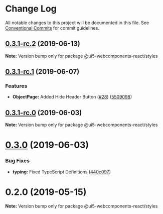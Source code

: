 # Change Log

All notable changes to this project will be documented in this file.
See [Conventional Commits](https://conventionalcommits.org) for commit guidelines.

## [0.3.1-rc.2](https://github.com/SAP/ui5-webcomponents-react/packages/styles/compare/v0.3.1-rc.1...v0.3.1-rc.2) (2019-06-13)

**Note:** Version bump only for package @ui5-webcomponents-react/styles





## [0.3.1-rc.1](https://github.com/SAP/ui5-webcomponents-react/packages/styles/compare/v0.3.1-rc.0...v0.3.1-rc.1) (2019-06-07)


### Features

* **ObjectPage:** Added Hide Header Button ([#28](https://github.com/SAP/ui5-webcomponents-react/packages/styles/issues/28)) ([5509098](https://github.com/SAP/ui5-webcomponents-react/packages/styles/commit/5509098))





## [0.3.1-rc.0](https://github.com/SAP/ui5-webcomponents-react/packages/styles/compare/v0.3.0...v0.3.1-rc.0) (2019-06-03)

**Note:** Version bump only for package @ui5-webcomponents-react/styles





# [0.3.0](https://github.com/SAP/ui5-webcomponents-react/v0.2.0...v0.3.0) (2019-06-03)

### Bug Fixes

* **typing:** Fixed TypeScript Definitions ([440c097](https://github.com/SAP/ui5-webcomponents-react/packages/styles/commit/440c097))


# 0.2.0 (2019-05-15)

**Note:** Version bump only for package @ui5-webcomponents-react/styles
